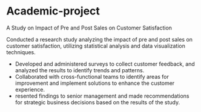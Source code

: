 # Academic-project
A Study on Impact of Pre and Post Sales on Customer Satisfaction

Conducted a research study analyzing the impact of pre and post sales on customer satisfaction, utilizing statistical analysis and data visualization techniques.
*  Developed and administered surveys to collect customer feedback, and analyzed the results to identify trends and patterns.
*  Collaborated with cross-functional teams to identify areas for improvement and implement solutions to enhance the customer experience.
*  resented findings to senior management and made recommendations for strategic business decisions based on the results of the study.

